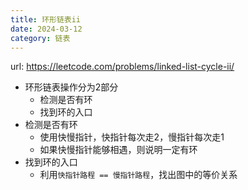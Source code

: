 ```yaml
---
title: 环形链表ii
date: 2024-03-12
category: 链表
---
```


url: https://leetcode.com/problems/linked-list-cycle-ii/



- 环形链表操作分为2部分
  - 检测是否有环
  - 找到环的入口
- 检测是否有环
  - 使用快慢指针，快指针每次走2，慢指针每次走1
  - 如果快慢指针能够相遇，则说明一定有环
- 找到环的入口
  - 利用`快指针路程 == 慢指针路程`，找出图中的等价关系

